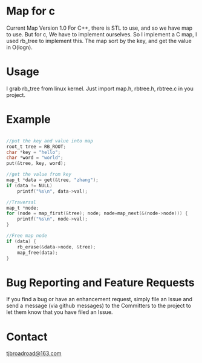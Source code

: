 # Map for c
Current Map Version 1.0
For C++, there is STL to use, and so we have map to use. But for c, We have to implement ourselves. So I implement a C map, I used rb_tree to implement this. The map sort by the key, and get the value in O(logn).

# Usage
I grab rb_tree from linux kernel. Just import map.h, rbtree.h, rbtree.c in you project.

# Example

```c

//put the key and value into map
root_t tree = RB_ROOT; 
char *key = "hello";
char *word = "world";
put(&tree, key, word);

//get the value from key
map_t *data = get(&tree, "zhang");
if (data != NULL)
	printf("%s\n", data->val);

//Traversal
map_t *node;
for (node = map_first(&tree); node; node=map_next(&(node->node))) {
	printf("%s\n", node->val);
}

//Free map node
if (data) {
    rb_erase(&data->node, &tree);
	map_free(data);
}
````

# Bug Reporting and Feature Requests
If you find a bug or have an enhancement request, simply file an Issue and send a message (via github messages) to the Committers to the project to let them know that you have filed an Issue.

# Contact
tjbroadroad@163.com


